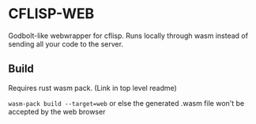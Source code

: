 # CFLISP-WEB
Godbolt-like webwrapper for cflisp. Runs locally through wasm instead of sending all your code to the server.

## Build
Requires rust wasm pack. (Link in top level readme)

`wasm-pack build --target=web` or else the generated .wasm file won't be accepted by the web browser